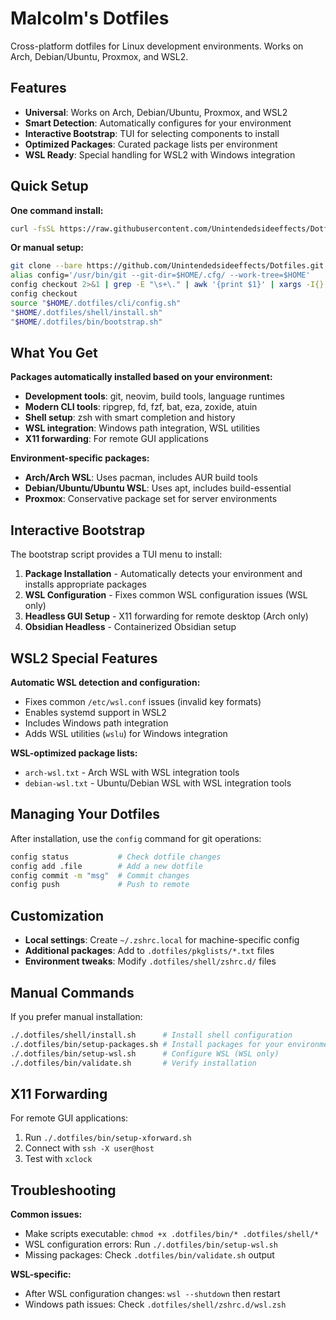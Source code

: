 # Malcolm's Dotfiles

Cross-platform dotfiles for Linux development environments. Works on Arch, Debian/Ubuntu, Proxmox, and WSL2.

## Features

- **Universal**: Works on Arch, Debian/Ubuntu, Proxmox, and WSL2
- **Smart Detection**: Automatically configures for your environment
- **Interactive Bootstrap**: TUI for selecting components to install
- **Optimized Packages**: Curated package lists per environment
- **WSL Ready**: Special handling for WSL2 with Windows integration

## Quick Setup

**One command install:**
```bash
curl -fsSL https://raw.githubusercontent.com/Unintendedsideeffects/Dotfiles/master/.dotfiles/bin/quick-install.sh | bash
```

**Or manual setup:**
```bash
git clone --bare https://github.com/Unintendedsideeffects/Dotfiles.git "$HOME/.cfg"
alias config='/usr/bin/git --git-dir=$HOME/.cfg/ --work-tree=$HOME'
config checkout 2>&1 | grep -E "\s+\." | awk '{print $1}' | xargs -I{} mv {} {}.backup || true
config checkout
source "$HOME/.dotfiles/cli/config.sh"
"$HOME/.dotfiles/shell/install.sh"
"$HOME/.dotfiles/bin/bootstrap.sh"
```

## What You Get

**Packages automatically installed based on your environment:**
- **Development tools**: git, neovim, build tools, language runtimes
- **Modern CLI tools**: ripgrep, fd, fzf, bat, eza, zoxide, atuin
- **Shell setup**: zsh with smart completion and history
- **WSL integration**: Windows path integration, WSL utilities
- **X11 forwarding**: For remote GUI applications

**Environment-specific packages:**
- **Arch/Arch WSL**: Uses pacman, includes AUR build tools
- **Debian/Ubuntu/Ubuntu WSL**: Uses apt, includes build-essential
- **Proxmox**: Conservative package set for server environments

## Interactive Bootstrap

The bootstrap script provides a TUI menu to install:

1. **Package Installation** - Automatically detects your environment and installs appropriate packages
2. **WSL Configuration** - Fixes common WSL configuration issues (WSL only)
3. **Headless GUI Setup** - X11 forwarding for remote desktop (Arch only)
4. **Obsidian Headless** - Containerized Obsidian setup

## WSL2 Special Features

**Automatic WSL detection and configuration:**
- Fixes common `/etc/wsl.conf` issues (invalid key formats)
- Enables systemd support in WSL2
- Includes Windows path integration
- Adds WSL utilities (`wslu`) for Windows integration

**WSL-optimized package lists:**
- `arch-wsl.txt` - Arch WSL with WSL integration tools
- `debian-wsl.txt` - Ubuntu/Debian WSL with WSL integration tools

## Managing Your Dotfiles

After installation, use the `config` command for git operations:
```bash
config status           # Check dotfile changes
config add .file        # Add a new dotfile
config commit -m "msg"  # Commit changes
config push             # Push to remote
```

## Customization

- **Local settings**: Create `~/.zshrc.local` for machine-specific config
- **Additional packages**: Add to `.dotfiles/pkglists/*.txt` files
- **Environment tweaks**: Modify `.dotfiles/shell/zshrc.d/` files

## Manual Commands

If you prefer manual installation:
```bash
./.dotfiles/shell/install.sh      # Install shell configuration
./.dotfiles/bin/setup-packages.sh # Install packages for your environment  
./.dotfiles/bin/setup-wsl.sh      # Configure WSL (WSL only)
./.dotfiles/bin/validate.sh       # Verify installation
```

## X11 Forwarding

For remote GUI applications:
1. Run `./.dotfiles/bin/setup-xforward.sh`
2. Connect with `ssh -X user@host`
3. Test with `xclock`

## Troubleshooting

**Common issues:**
- Make scripts executable: `chmod +x .dotfiles/bin/* .dotfiles/shell/*`
- WSL configuration errors: Run `./.dotfiles/bin/setup-wsl.sh`
- Missing packages: Check `.dotfiles/bin/validate.sh` output

**WSL-specific:**
- After WSL configuration changes: `wsl --shutdown` then restart
- Windows path issues: Check `.dotfiles/shell/zshrc.d/wsl.zsh`